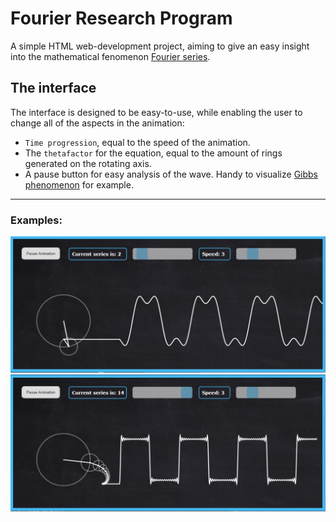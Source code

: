 # Fourier Research Program
A simple HTML web-development project, aiming to give an easy insight into the mathematical fenomenon [Fourier series](http://mathworld.wolfram.com/FourierSeries.html).

## The interface
The interface is designed to be easy-to-use, while enabling the user to change all of the aspects in the animation:
* `Time progression`, equal to the speed of the animation.
* The `thetafactor` for the equation, equal to the amount of rings generated on the rotating axis.
* A pause button for easy analysis of the wave. Handy to visualize [Gibbs phenomenon﻿](https://en.wikipedia.org/wiki/Gibbs_phenomenon﻿) for example.

***
### Examples:
![Interface screenshot](https://github.com/SkySails/fourierResearch/blob/master/screenshots/screenshot.jpg?raw=true)
![Same, but with changed variables.](https://github.com/SkySails/fourierResearch/blob/master/screenshots/screenshot_faster.jpg?raw=true)
